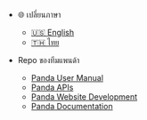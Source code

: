 * 🌐 เปลี่ยนภาษา
	* [🇺🇸 English](/)
	* [🇹🇭 ไทย](/th/)

* Repo ของทีมแพนด้า

  * [Panda User Manual](https://github.com/itforge-eros/panda-user-manual)
  * [Panda APIs](https://github.com/itforge-eros/panda-api)
  * [Panda Website Development](https://github.com/itforge-eros/panda-website)
  * [Panda Documentation](https://github.com/itforge-eros/panda-docs)
